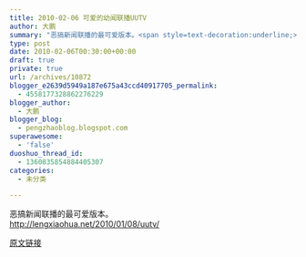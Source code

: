 ```yaml
---
title: 2010-02-06 可爱的幼闻联播UUTV
author: 大鹏
summary: "恶搞新闻联播的最可爱版本。<span style=text-decoration:underline;><br /></span><http://lengxiaohua.net/2010/01/08/uutv/>"
type: post
date: 2010-02-06T00:30:00+00:00
draft: true
private: true
url: /archives/10872
blogger_e2639d5949a187e675a43ccd40917705_permalink:
  - 4558177328862276229
blogger_author:
  - 大鹏
blogger_blog:
  - pengzhaoblog.blogspot.com
superawesome:
  - 'false'
duoshuo_thread_id:
  - 1360835854884405307
categories:
  - 未分类

---
```

恶搞新闻联播的最可爱版本。<span style="text-decoration:underline;"><br /></span><http://lengxiaohua.net/2010/01/08/uutv/>

[原文链接](http://dapengde.com/archives/10872)

